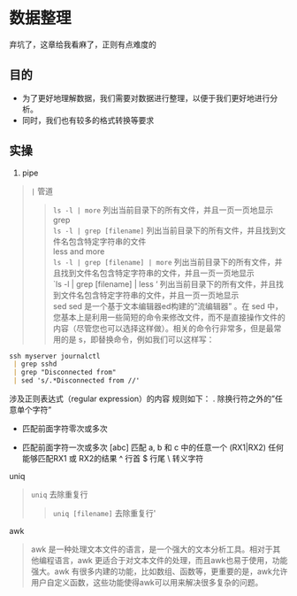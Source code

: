 # 数据整理
弃坑了，这章给我看麻了，正则有点难度的
## 目的
- 为了更好地理解数据，我们需要对数据进行整理，以便于我们更好地进行分析。
- 同时，我们也有较多的格式转换等要求

## 实操
1. pipe
> `|` 管道
> > `ls -l | more` 列出当前目录下的所有文件，并且一页一页地显示  
> grep   
> > `ls -l | grep [filename]` 列出当前目录下的所有文件，并且找到文件名包含特定字符串的文件  
> less and more  
> > `ls -l | grep [filename] | more` 列出当前目录下的所有文件，并且找到文件名包含特定字符串的文件，并且一页一页地显示  
> > `ls -l | grep [filename] | less ‘ 列出当前目录下的所有文件，并且找到文件名包含特定字符串的文件，并且一页一页地显示  
> sed 
> sed 是一个基于文本编辑器ed构建的”流编辑器” 。在 sed 中，您基本上是利用一些简短的命令来修改文件，而不是直接操作文件的内容（尽管您也可以选择这样做）。相关的命令行非常多，但是最常用的是 s，即替换命令，例如我们可以这样写：
```md
ssh myserver journalctl
 | grep sshd
 | grep "Disconnected from"
 | sed 's/.*Disconnected from //'
```
涉及正则表达式（regular expression）的内容
规则如下： 
. 除换行符之外的”任意单个字符”
* 匹配前面字符零次或多次
+ 匹配前面字符一次或多次
[abc] 匹配 a, b 和 c 中的任意一个
(RX1|RX2) 任何能够匹配RX1 或 RX2的结果
^ 行首
$ 行尾
\ 转义字符


uniq
> `uniq` 去除重复行
> > `uniq [filename]` 去除重复行'
  
awk  
> awk 是一种处理文本文件的语言，是一个强大的文本分析工具。相对于其他编程语言，awk 更适合于对文本文件的处理，而且awk也易于使用，功能强大。awk 有很多内建的功能，比如数组、函数等，更重要的是，awk允许用户自定义函数，这些功能使得awk可以用来解决很多复杂的问题。
> 